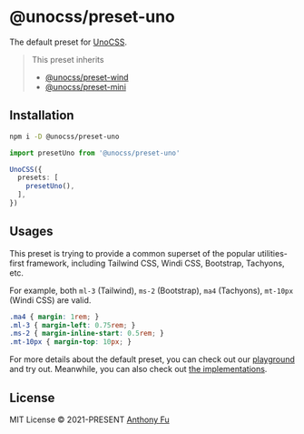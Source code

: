 # @unocss/preset-uno

The default preset for [UnoCSS](https://github.com/unocss/unocss).

> This preset inherits
> - [@unocss/preset-wind](https://github.com/antfu/unocss/tree/main/packages/preset-wind)
> - [@unocss/preset-mini](https://github.com/antfu/unocss/tree/main/packages/preset-mini)

## Installation

```bash
npm i -D @unocss/preset-uno
```

```ts
import presetUno from '@unocss/preset-uno'

UnoCSS({
  presets: [
    presetUno(),
  ],
})
```

## Usages

This preset is trying to provide a common superset of the popular utilities-first framework, including Tailwind CSS, Windi CSS, Bootstrap, Tachyons, etc.

For example, both `ml-3` (Tailwind), `ms-2` (Bootstrap), `ma4` (Tachyons), `mt-10px` (Windi CSS) are valid.

```css
.ma4 { margin: 1rem; }
.ml-3 { margin-left: 0.75rem; }
.ms-2 { margin-inline-start: 0.5rem; }
.mt-10px { margin-top: 10px; }
```

For more details about the default preset, you can check out our [playground](https://uno.antfu.me/play/) and try out. Meanwhile, you can also check out [the implementations](https://github.com/unocss/unocss/tree/main/packages).

## License

MIT License &copy; 2021-PRESENT [Anthony Fu](https://github.com/antfu)
